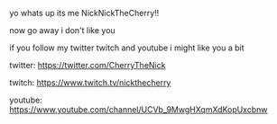 yo whats up its me NickNickTheCherry!!


now go away i don't like you

if you follow my twitter twitch and youtube i might like you a bit

twitter: https://twitter.com/CherryTheNick

twitch: https://www.twitch.tv/nickthecherry

youtube: https://www.youtube.com/channel/UCVb_9MwgHXqmXdKopUxcbnw
